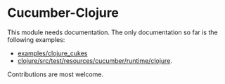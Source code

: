 # Cucumber-Clojure

This module needs documentation. The only documentation so far is the following examples:

* [examples/clojure_cukes](https://github.com/cucumber/cucumber-jvm/tree/master/examples/clojure_cukes)
* [clojure/src/test/resources/cucumber/runtime/clojure](https://github.com/cucumber/cucumber-jvm/tree/master/clojure/src/test/resources/cucumber/runtime/clojure).

Contributions are most welcome.
